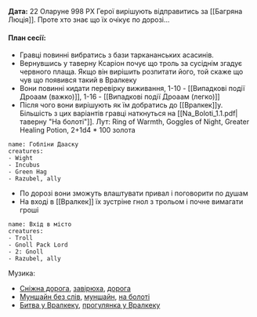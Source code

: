 **Дата:** 22 Оларуне 998 РХ
Герої вирішують відправитись за [[Багряна Люція]]. Проте хто знає що їх очікує по дорозі...

#### **План сесії:**
- Гравці повинні вибратись з бази таркананських асасинів.
- Вернувшись у таверну Ксаріон почує що троль за сусіднім згадує червного плаща. Якщо він вирішить розпитати його, той скаже що чув що появився такий в Вралкеку
- Вони повинні кидати перевірку виживання, 1-10 - [[Випадкові події Дроаам (важко)]], 1-16 - [[Випадкові події Дроаам (легко)]]
- Після чого вони вирішують як їм добратись до [[Вралкек]]у. Більшість з цих варіантів гравці наткнуться на [[Na_Boloti_1.1.pdf|таверну "На болоті"]]. Лут: Ring of Warmth, Goggles of Night, Greater Healing Potion, 2+1d4 * 100 золота
```encounter 
name: Гобліни Дааску 
creatures: 
- Wight
- Incubus
- Green Hag
- Razubel, ally
```
- По дорозі вони зможуть влаштувати привал і поговорити по душам
- На вході в [[Вралкек]] їх зустріне гнол з трольом і почне вимагати гроші
```encounter 
name: Вхід в місто 
creatures: 
- Troll
- Gnoll Pack Lord
- 2: Gnoll
- Razubel, ally
```

Музика:
- [Сніжна дорога](https://open.spotify.com/track/6SSjVwARTrXkCVVxSCUlwz?si=9c257f698d034d33), [завірюха](https://open.spotify.com/track/4D7NkekRsxhTKqxuSaHVtm?si=db66ef2ad75d4781), [дорога](https://open.spotify.com/track/0oobdA4tk8bHhwddD8jm81?si=kiybGtVqRyiwuD8k8R0TNg)
- [Муншайн без слів](https://youtu.be/GAZxEkuBhO8?si=LdCPlD7qEOM2UFJJ), [муншайн](https://open.spotify.com/track/4B86cqQFO5wPCMXCwzJqIx?si=fe6375114c774af2), [на болоті](https://open.spotify.com/track/1Ryrj6iVy6oX1g7TJTdbp3?si=048e48d5e84e4ad9)
- [Битва у Вралкеку](https://open.spotify.com/track/2Vb5ahurTXs8bli9CCmuq2?si=vA4Us3jBQcSKGjD0W9BfHQ), [прогулянка у Вралкеку](https://open.spotify.com/track/1nXYPsRvf5cl7mKAFcm6Ei?si=gu6NaSojRaqS_tniybt0Ig)